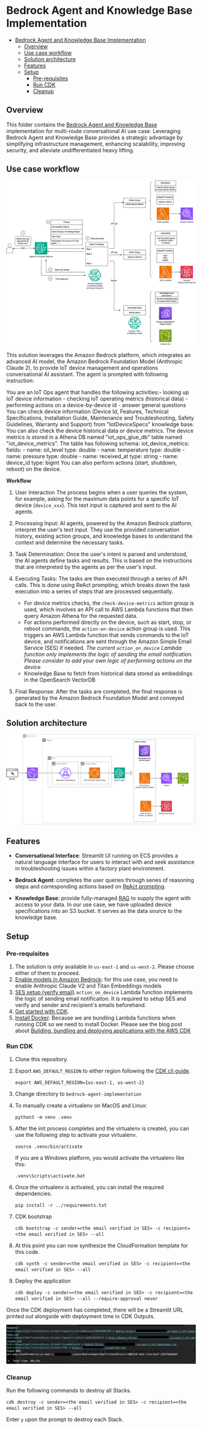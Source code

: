 # Bedrock Agent and Knowledge Base Implementation

- [Bedrock Agent and Knowledge Base Implementation](#bedrock-agent-and-knowledge-base-implementation)
  - [Overview](#overview)
  - [Use case workflow](#use-case-workflow)
  - [Solution architecture](#solution-architecture)
  - [Features](#features)
  - [Setup](#setup)
    - [Pre-requisites](#pre-requisites)
    - [Run CDK](#run-cdk)
    - [Cleanup](#cleanup)

## Overview

This folder contains the [Bedrock Agent and Knowledge Base](https://aws.amazon.com/bedrock/agents/) implementation for multi-route conversational AI use case. Leveraging Bedrock Agent and Knowledge Base provides a strategic advantage by simplifying infrastructure management, enhancing scalability, improving security, and alleviate undifferentiated heavy lifting.

## Use case workflow

![bedrock_solution](assets/bedrock_agent_solution.png)

This solution leverages the Amazon Bedrock platform, which integrates an advanced AI model, the Amazon Bedrock Foundation Model (Anthropic Claude 2), to provide IoT device management and operations conversational AI assistant. The agent is prompted with following instruction: 

You are an IoT Ops agent that handles the following activities:- looking up IoT device information - checking IoT operating metrics (historical data) - performing actions on a device-by-device id - answer general questions You can check device information (Device Id, Features, Technical Specifications, Installation Guide, Maintenance and Troubleshooting, Safety Guidelines, Warranty and Support) from "IotDeviceSpecs" knowledge base. You can also check the device historical data or device metrics. The device metrics is stored in a Athena DB named "iot_ops_glue_db" table named "iot_device_metrics". The table has following schema: iot_device_metrics: fields: - name: oil_level type: double - name: temperature type: double - name: pressure type: double - name: received_at type: string - name: device_id type: bigint You can also perform actions (start, shutdown, reboot) on the device.

**Workflow**
1.	User Interaction The process begins when a user queries the system, for example, asking for the maximum data points for a specific IoT device (`device_xxx`). This text input is captured and sent to the AI agents.

2.	Processing Input: AI agents, powered by the Amazon Bedrock platform, interpret the user's text input. They use the provided conversation history, existing action groups, and knowledge bases to understand the context and determine the necessary tasks.

3.	Task Determination: Once the user's intent is parsed and understood, the AI agents define tasks and results. This is based on the instructions that are interpreted by the agents as per the user's input.

4.	Executing Tasks: The tasks are then executed through a series of API calls. This is done using ReAct prompting, which breaks down the task execution into a series of steps that are processed sequentially.

    -  For device metrics checks, the `check-device-metrics` action group is used, which involves an API call to AWS Lambda functions that then query Amazon Athena for the requested data.
    - For actions performed directly on the device, such as start, stop, or reboot commands, the `action-on-device` action group is used. This triggers an AWS Lambda function that sends commands to the IoT device, and notifications are sent through the Amazon Simple Email Service (SES) if needed. *The current `action_on_device` Lambda function only implements the logic of sending the email notification. Please consider to add your own logic of performing actions on the device*
    - Knowledge Base to fetch from historical data stored as embeddings in the OpenSearch VectorDB 

5.	Final Response: After the tasks are completed, the final response is generated by the Amazon Bedrock Foundation Model and conveyed back to the user.

## Solution architecture

![bedrock_technical_architecture](assets/bedrock_agent_architecture.png)

## Features

- **Conversational Interface**: Streamlit UI running on ECS provides a natural language interface for users to interact with and seek assistance in troubleshooting issues within a factory plant environment. 

- **Bedrock Agent**: completes the user queries through series of reasoning steps and corresponding actions based on [ReAct prompting](https://www.promptingguide.ai/techniques/react).

- **Knowledge Base**: provide fully-managed [RAG](https://www.promptingguide.ai/research/rag) to supply the agent with access to your data. In our use case, we have uploaded device specifications into an S3 bucket. It serves as the data source to the knowledge base.

## Setup

### Pre-requisites
1. The solution is only available in `us-east-1` and `us-west-2`. Please choose either of them to proceed.
2. [Enable models in Amazon Bedrock](https://docs.aws.amazon.com/bedrock/latest/userguide/model-access.html): for this use case, you need to enable Anthropic Claude V2 and Titan Embeddings models 
3. [SES setup (verify email)](https://docs.aws.amazon.com/ses/latest/dg/setting-up.html) `action_on_device` Lambda function implements the logic of sending email notificaiton. It is required to setup SES and verify and sender and recipient's emails beforehand. 
4. [Get started with CDK](https://docs.aws.amazon.com/cdk/v2/guide/getting_started.html).
5. [Install Docker](https://www.docker.com/get-started/). Because we are bundling Lambda functions when running CDK so we need to install Docker. Please see the blog post about [Building, bundling and deploying applications with the AWS CDK](https://aws.amazon.com/blogs/devops/building-apps-with-aws-cdk/)


### Run CDK
1. Clone this repository.
2. Export `AWS_DEFAULT_REGION` to either region following the [CDK cli guide](https://docs.aws.amazon.com/cdk/v2/guide/cli.html#cli-environment).
   ```
   export AWS_DEFAULT_REGION={us-east-1, us-west-2}
   ```
3. Change directory to `bedrock-agent-implementation`
4. To manually create a virtualenv on MacOS and Linux:
    ```
    python3 -m venv .venv
    ```
5. After the init process completes and the virtualenv is created, you can use the following
step to activate your virtualenv.

    ```
    source .venv/bin/activate
    ```

    If you are a Windows platform, you would activate the virtualenv like this:

    ```
    .venv\Scripts\activate.bat
    ```
6. Once the virtualenv is activated, you can install the required dependencies.

    ```
    pip install -r ../requirements.txt
    ```
7. CDK bootstrap 
   ```
   cdk bootstrap -c sender=<the email verified in SES> -c recipient=<the email verified in SES> --all
   ```
8. At this point you can now synthesize the CloudFormation template for this code.
    ```
    cdk synth -c sender=<the email verified in SES> -c recipient=<the email verified in SES> --all
    ```
9. Deploy the application
    ```
    cdk deploy -c sender=<the email verified in SES> -c recipient=<the email verified in SES> --all --require-approval never
    ```
Once the CDK deployment has completed, there will be a Streamlit URL printed out alongside with deployment time in CDK Outputs.

![CDK Outputs](assets/cdk_outputs.png)

### Cleanup
Run the following commands to destroy all Stacks. 
```
cdk destroy -c sender=<the email verified in SES> -c recipient=<the email verified in SES> --all
```
Enter `y` upon the prompt to destroy each Stack.
